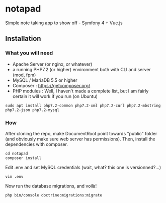 # notapad
Simple note taking app to show off - Symfony 4 + Vue.js

## Installation

### What you will need
- Apache Server (or nginx, or whatever)
- a running PHP7.2 (or higher) environment both with CLI and server (mod, fpm)
- MySQL / MariaDB 5.5 or higher
- Composer : https://getcomposer.org/
- PHP modules : Well, I haven't made a complete list, but I am fairly certain it will work if you run (on Ubuntu)
```
sudo apt install php7.2-common php7.2-xml php7.2-curl php7.2-mbstring php7.2-json php7.2-mysql
```

### How

After cloning the repo, make DocumentRoot point towards "public" folder (and obviously make sure web server has permissions). Then, install the dependencies with composer.

```
cd notapad
composer install
```

Edit .env and set MySQL credentials (wait, what? this one is versionned?...)
```
vim .env
```

Now run the database migrations, and voilà!
```
php bin/console doctrine:migrations:migrate
```
